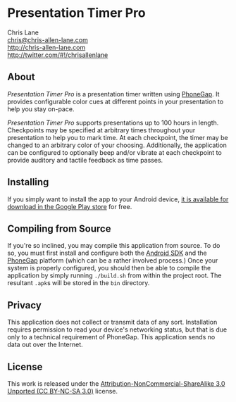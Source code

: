 Presentation Timer Pro
======================
Chris Lane  
chris@chris-allen-lane.com  
http://chris-allen-lane.com  
http://twitter.com/#!/chrisallenlane  

About
-----
_Presentation Timer Pro_ is a presentation timer written using [PhoneGap][]. It provides configurable color cues at different points in your presentation to help you stay on-pace. 

_Presentation Timer Pro_ supports presentations up to 100 hours in length. Checkpoints may be specified at arbitrary times throughout your presentation to help you to mark time. At each checkpoint, the timer may be changed to an arbitrary color of your choosing. Additionally, the application can be configured to optionally beep and/or vibrate at each checkpoint to provide auditory and tactile feedback as time passes.

Installing
----------
If you simply want to install the app to your Android device, [it is available for download in the Google Play store][download] for free.

Compiling from Source
---------------------
If you're so inclined, you may compile this application from source. To do so, you must first install and configure both the [Android SDK][install-sdk] and the [PhoneGap][install-phonegap] platform (which can be a rather involved process.) Once your system is properly configured, you should then be able to compile the application by simply running `./build.sh` from within the project root. The resultant `.apk`s will be stored in the `bin` directory.

Privacy
-------
This application does not collect or transmit data of any sort. Installation requires permission to read your device's networking status, but that is due only to a technical requirement of PhoneGap. This application sends no data out over the Internet.

License
-------
This work is released under the [Attribution-NonCommercial-ShareAlike 3.0 Unported (CC BY-NC-SA 3.0)][cc] license.

[cc]:               http://creativecommons.org/licenses/by-nc-sa/3.0/
[download]:         http://play.google.com
[install-phonegap]: http://phonegap.com/download
[install-sdk]:      http://developer.android.com/sdk/index.html
[PhoneGap]:         http://phonegap.com/

